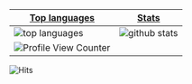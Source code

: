 |[Top languages](https://github.com/MEGAMINDMK/github-readme-stats#top-languages-card)|[Stats](https://github.com/MEGAMINDMK/github-readme-stats#github-stats-card)|
|-|-|
|![top languages](https://github-readme-stats.vercel.app/api/top-langs/?username=MEGAMINDMK&layout=compact&langs_count=6)|![github stats](https://github-readme-stats.vercel.app/api?username=MEGAMINDMK&count_private=true&show_icons=true&hide=issues)|
![Profile View Counter](https://komarev.com/ghpvc/?username=MEGAMINDMK)|
![Hits](https://hitcounter.pythonanywhere.com/count/tag.svg?url=https://github.com/MEGAMINDMK/Php-Electronjs)
